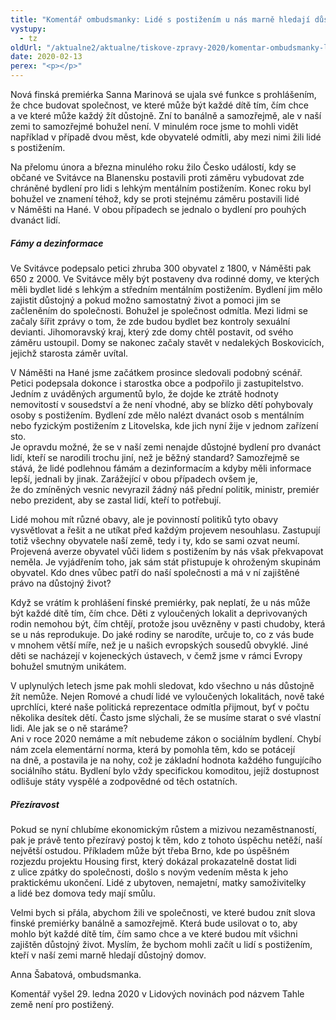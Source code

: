 ```yaml
---
title: "Komentář ombudsmanky: Lidé s postižením u nás marně hledají důstojný domov"
vystupy:
  - tz
oldUrl: "/aktualne2/aktualne/tiskove-zpravy-2020/komentar-ombudsmanky-lide-s-postizenim-u-nas-marne-hledaji-dustojny-domov/"
date: 2020-02-13
perex: "<p></p>"
---
```


<!-- imported from the old website -->

<p>Nová finská premiérka Sanna Marinová se ujala své funkce s prohlášením, že chce budovat společnost, ve které může být každé dítě tím, čím chce a ve které může každý žít důstojně. Zní to banálně a samozřejmě, ale v naší zemi to samozřejmé bohužel není. V minulém roce jsme to mohli vidět například v případě dvou měst, kde obyvatelé odmítli, aby mezi nimi žili lidé s postižením.</p><p> Na přelomu února a března minulého roku žilo Česko událostí, kdy se občané ve Svitávce na Blanensku postavili proti záměru vybudovat zde chráněné bydlení pro lidi s lehkým mentálním postižením. Konec roku byl bohužel ve znamení téhož, kdy se proti stejnému záměru postavili lidé v Náměšti na Hané. V obou případech se jednalo o bydlení pro pouhých dvanáct lidí.</p><h5>Fámy a dezinformace </h5><p>Ve Svitávce podepsalo petici zhruba 300 obyvatel z 1800, v Náměšti pak 650 z 2000. Ve Svitávce měly být postaveny dva rodinné domy, ve kterých měli bydlet lidé s lehkým a středním mentálním postižením. Bydlení jim mělo zajistit důstojný a pokud možno samostatný život a pomoci jim se začleněním do společnosti. Bohužel je společnost odmítla. Mezi lidmi se začaly šířit zprávy o tom, že zde budou bydlet bez kontroly sexuální devianti. Jihomoravský kraj, který zde domy chtěl postavit, od svého záměru ustoupil. Domy se nakonec začaly stavět v nedalekých Boskovicích, jejichž starosta záměr uvítal.</p><p> V Náměšti na Hané jsme začátkem prosince sledovali podobný scénář. Petici podepsala dokonce i starostka obce a podpořilo ji zastupitelstvo. Jedním z uváděných argumentů bylo, že dojde ke ztrátě hodnoty nemovitostí v sousedství a že není vhodné, aby se blízko dětí pohybovaly osoby s postižením. Bydlení zde mělo nalézt dvanáct osob s mentálním nebo fyzickým postižením z Litovelska, kde jich nyní žije v jednom zařízení sto. <br /> Je opravdu možné, že se v naší zemi nenajde důstojné bydlení pro dvanáct lidí, kteří se narodili trochu jiní, než je běžný standard? Samozřejmě se stává, že lidé podlehnou fámám a dezinformacím a kdyby měli informace lepší, jednali by jinak. Zarážející v obou případech ovšem je, že do zmíněných vesnic nevyrazil žádný náš přední politik, ministr, premiér nebo prezident, aby se zastal lidí, kteří to potřebují.</p><p> Lidé mohou mít různé obavy, ale je povinností politiků tyto obavy vysvětlovat a řešit a ne utíkat před každým projevem nesouhlasu. Zastupují totiž všechny obyvatele naší země, tedy i ty, kdo se sami ozvat neumí. Projevená averze obyvatel vůči lidem s postižením by nás však překvapovat neměla. Je vyjádřením toho, jak sám stát přistupuje k ohroženým skupinám obyvatel. Kdo dnes vůbec patří do naší společnosti a má v ní zajištěné právo na důstojný život?</p><p> Když se vrátím k prohlášení finské premiérky, pak neplatí, že u nás může být každé dítě tím, čím chce. Děti z vyloučených lokalit a deprivovaných rodin nemohou být, čím chtějí, protože jsou uvězněny v pasti chudoby, která se u nás reprodukuje. Do jaké rodiny se narodíte, určuje to, co z vás bude v mnohem větší míře, než je u našich evropských sousedů obvyklé. Jiné děti se nacházejí v kojeneckých ústavech, v čemž jsme v rámci Evropy bohužel smutným unikátem.</p><p> V uplynulých letech jsme pak mohli sledovat, kdo všechno u nás důstojně žít nemůže. Nejen Romové a chudí lidé ve vyloučených lokalitách, nově také uprchlíci, které naše politická reprezentace odmítla přijmout, byť v počtu několika desítek dětí. Často jsme slýchali, že se musíme starat o své vlastní lidi. Ale jak se o ně staráme? <br /> Ani v roce 2020 nemáme a mít nebudeme zákon o sociálním bydlení. Chybí nám zcela elementární norma, která by pomohla těm, kdo se potácejí na dně, a postavila je na nohy, což je základní hodnota každého fungujícího sociálního státu. Bydlení bylo vždy specifickou komoditou, jejíž dostupnost odlišuje státy vyspělé a zodpovědné od těch ostatních. </p><h5>Přezíravost </h5><p>Pokud se nyní chlubíme ekonomickým růstem a mizivou nezaměstnaností, pak je právě tento přezíravý postoj k těm, kdo z tohoto úspěchu netěží, naší největší ostudou. Příkladem může být třeba Brno, kde po úspěšném rozjezdu projektu Housing first, který dokázal prokazatelně dostat lidi z ulice zpátky do společnosti, došlo s novým vedením města k jeho praktickému ukončení. Lidé z ubytoven, nemajetní, matky samoživitelky a lidé bez domova tedy mají smůlu.</p><p> Velmi bych si přála, abychom žili ve společnosti, ve které budou znít slova finské premiérky banálně a samozřejmě. Která bude usilovat o to, aby mohlo být každé dítě tím, čím samo chce a ve které budou mít všichni zajištěn důstojný život. Myslím, že bychom mohli začít u lidí s postižením, kteří v naší zemi marně hledají důstojný domov. </p><p>Anna Šabatová, ombudsmanka.</p><p>Komentář vyšel 29. ledna 2020 v Lidových novinách pod názvem Tahle země není pro postižený.</p><p></p>
